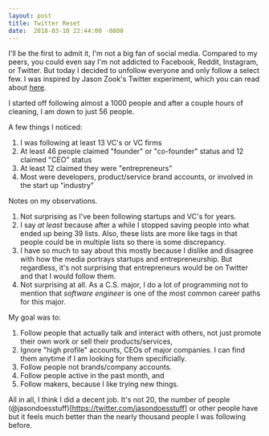 ```yaml
---
layout: post
title: Twitter Reset
date:  2018-03-10 22:44:00 -0800
---
```


I'll be the first to admit it, I'm not a big fan of social media. Compared to my peers, you could even say I'm not addicted to Facebook, Reddit, Instagram, or Twitter. But today I decided to unfollow everyone and only follow a select few. I was inspired by Jason Zook's Twitter experiment, which you can read about [here](https://jasondoesstuff.com/unfollowing-twitter-experiment/).  

I started off following almost a 1000 people and after a couple hours of cleaning, I am down to just 56 people.  

A few things I noticed:  
1. I was following at least 13 VC's or VC firms
2. At least 46 people claimed "founder" or "co-founder" status and 12 claimed "CEO" status
3. At least 12 claimed they were "entrepreneurs"
4. Most were developers, product/service brand accounts, or involved in the start up "industry"

Notes on my observations.
1. Not surprising as I've been following startups and VC's for years.  
2. I say *at least* because after a while I stopped saving people into what ended up being 39 lists. Also, these lists are more like tags in that people could be in multiple lists so there is some discrepancy. 
3. I have so much to say about this mostly because I dislike and disagree with how the media portrays startups and entrepreneurship. But regardless, it's not surprising that entrepreneurs would be on Twitter and that I would follow them.
4. Not surprising at all. As a C.S. major, I do a lot of programming not to mention that *software engineer* is one of the most common career paths for this major.

My goal was to:
1. Follow people that actually talk and interact with others, not just promote their own work or sell their products/services,
2. Ignore "high profile" accounts, CEOs of major companies. I can find them anytime if I am looking for them specificially.
3. Follow people not brands/company accounts. 
4. Follow people active in the past month, and
5. Follow makers, because I like trying new things.

All in all, I think I did a decent job. It's not 20, the number of people (@jasondoesstuff)[https://twitter.com/jasondoesstuff] or other people have but it feels much better than the nearly thousand people I was following before.